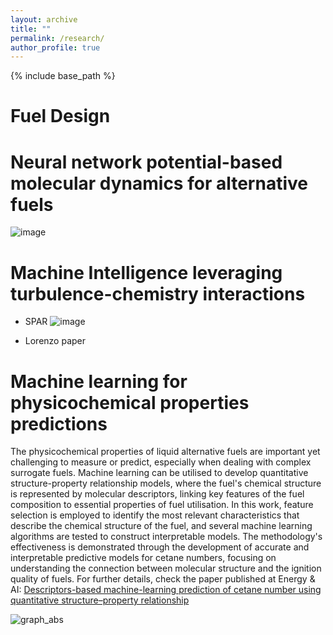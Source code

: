 ```yaml
---
layout: archive
title: ""
permalink: /research/
author_profile: true
---
```


{% include base_path %}



Fuel Design
=====


Neural network potential-based molecular dynamics for alternative fuels
=====
![image](https://github.com/user-attachments/assets/c8939532-3c47-4aa3-bb2b-c595346e6d72)


Machine Intelligence leveraging turbulence-chemistry interactions
=====
- SPAR
![image](https://github.com/user-attachments/assets/3e5891af-7632-4b7d-87e3-ea3ce63b9e44)

- Lorenzo paper

Machine learning for physicochemical properties predictions
=====
The physicochemical properties of liquid alternative fuels are important yet challenging to measure or predict, especially when dealing with complex surrogate fuels. Machine learning can be utilised to develop quantitative structure-property relationship models, where the fuel's chemical structure is represented by molecular descriptors, linking key features of the fuel composition to essential properties of fuel utilisation. In this work, feature selection is employed to identify the most relevant characteristics that describe the chemical structure of the fuel, and several machine learning algorithms are tested to construct interpretable models. The methodology's effectiveness is demonstrated through the development of accurate and interpretable predictive models for cetane numbers, focusing on understanding the connection between molecular structure and the ignition quality of fuels. For further details, check the paper published at Energy & AI: [Descriptors-based machine-learning prediction of cetane number using quantitative structure–property relationship](https://doi.org/10.1016/j.egyai.2024.100385)

![graph_abs](https://github.com/user-attachments/assets/93e76c4c-0de4-4e37-b24e-c12ddf338942)





